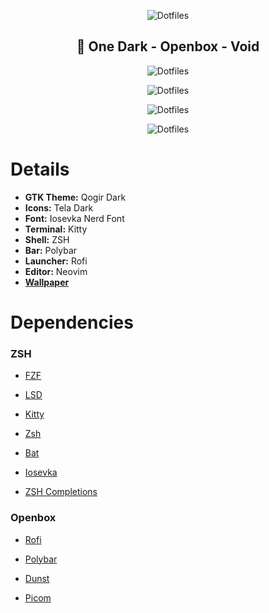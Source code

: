 <p align="center">
  <img src="https://raw.githubusercontent.com/smartsyncing/dotfiles/main/assets/dots.png" alt="Dotfiles"/>
</p>

<h2 align=center>🐧 One Dark - Openbox - Void</h2>

<p align="center">
  <img src="https://raw.githubusercontent.com/smartsyncing/dotfiles/main/assets/blank.png" alt="Dotfiles"/>
</p>
<p align="center">
  <img src="https://raw.githubusercontent.com/smartsyncing/dotfiles/main/assets/rofi.png" alt="Dotfiles"/>
</p>
<p align="center">
  <img src="https://raw.githubusercontent.com/smartsyncing/dotfiles/main/assets/openbox1.png" alt="Dotfiles"/>
</p>
<p align="center">
  <img src="https://raw.githubusercontent.com/smartsyncing/dotfiles/main/assets/openbox2.png" alt="Dotfiles"/>
</p>

# Details 
* <b>GTK Theme:</b> Qogir Dark
* <b>Icons:</b> Tela Dark
* <b> Font:</b> Iosevka Nerd Font
* <b>Terminal:</b> Kitty
* <b>Shell:</b> ZSH
* <b>Bar:</b> Polybar
* <b>Launcher:</b> Rofi
* <b>Editor:</b> Neovim
* <b>[Wallpaper](https://cdna.artstation.com/p/assets/images/images/009/538/556/4k/inaki-andonegi-castle-in-the-sky.jpg)</b>

# Dependencies

### ZSH

* [FZF](https://github.com/junegunn/fzf)

* [LSD](https://github.com/Peltoche/lsd)

* [Kitty](https://github.com/kovidgoyal/kitty) 

* [Zsh](https://github.com/zsh-users/zsh) 

* [Bat](https://github.com/sharkdp/bat)

* [Iosevka](https://github.com/ryanoasis/nerd-fonts/releases/download/v2.1.0/Iosevka.zip)

* [ZSH Completions](https://github.com/zsh-users/zsh-completions)

### Openbox

* [Rofi](https://github.com/davatorium/rofi)

* [Polybar](https://github.com/polybar/polybar)

* [Dunst](https://github.com/dunst-project/dunst)

* [Picom](https://github.com/ibhagwan/picom)









